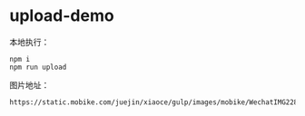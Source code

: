 # upload-demo

本地执行：

```
npm i
npm run upload
```

图片地址：

```
https://static.mobike.com/juejin/xiaoce/gulp/images/mobike/WechatIMG228.jpeg
```